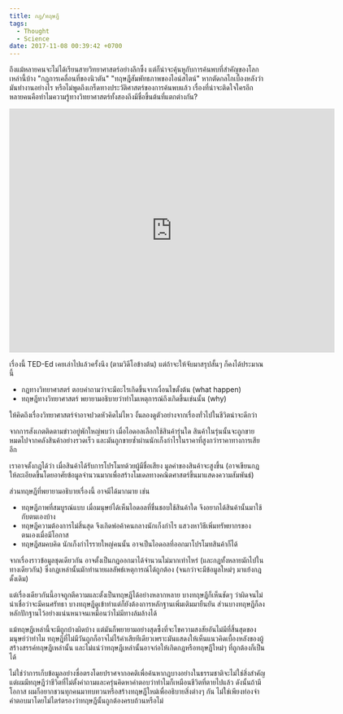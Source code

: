 ```yaml
---
title: กฎ/ทฤษฎี
tags:
  - Thought
  - Science
date: 2017-11-08 00:39:42 +0700
---
```


ถึงแม้หลายคนจะไม่ได้เรียนสายวิทยาศาสตร์อย่างลึกซึ้ง แต่ก็น่าจะคุ้นหูกับการค้นพบที่สำคัญของโลกเหล่านี้บ้าง "กฎการเคลื่อนที่ของนิวตัน" "ทฤษฎีสัมพัทธภาพของไอน์สไตน์" หากตัดกลไกเบื้องหลังว่ามันทำงานอย่างไร หรือไม่พูดถึงเกร็ดทางประวัติศาสตร์ของการค้นพบแล้ว เรื่องที่น่าจะติดใจใครอีกหลายคนคือทำไมความรู้ทางวิทยาศาสตร์ทั้งสองถึงมีชื่อขึ้นต้นที่แตกต่างกัน?

<iframe width="640" height="480" src="https://www.youtube.com/embed/GyN2RhbhiEU" frameborder="0" allowfullscreen></iframe>

เรื่องนี้ TED-Ed เคยเล่าไปแล้วครั้งนึง (ตามวิดีโอข้างต้น) แต่ถ้าจะให้จับมาสรุปสั้นๆ ก็คงได้ประมาณนี้

- กฎทางวิทยาศาสตร์ ตอบคำถามว่าจะมีอะไรเกิดขึ้นจากเงื่อนไขตั้งต้น (what happen)
- ทฤษฎีทางวิทยาศาสตร์ พยายามอธิบายว่าทำไมเหตุการณ์ถึงเกิดขึ้นเช่นนั้น (why)

ให้คิดถึงเรื่องวิทยาศาสตร์จ๋าอาจปวดหัวคิดไม่ไหว งั้นลองดูตัวอย่างจากเรื่องทั่วไปในชีวิตน่าจะดีกว่า

จากการสังเกตติดตามข่าวอยู่พักใหญ่พบว่า เมื่อไอดอลเลือกใช้สินค้ารุ่นใด สินค้าในรุ่นนั้นจะถูกขายหมดไปจากคลังสินค้าอย่างรวดเร็ว และมันถูกขายซ้ำผ่านนักเก็งกำไรในราคาที่สูงกว่าราคาทางการเสียอีก

เราอาจตั้งกฎได้ว่า เมื่อสินค้าได้รับการโปรโมทด้วยผู้มีชื่อเสียง มูลค่าของสินค้าจะสูงขึ้น (อาจเขียนกฎให้ละเอียดขึ้นโดยอาศัยข้อมูลจำนวนมากเพื่อสร้างโมเดลทางคณิตศาสตร์ขึ้นมาแสดงความสัมพันธ์)

ส่วนทฤษฎีที่พยายามอธิบายเรื่องนี้ อาจมีได้มากมาย เช่น

- ทฤษฎีภาพที่สมบูรณ์แบบ เมื่อมนุษย์ได้เห็นไอดอลที่ชื่นชอบใช้สินค้าใด จึงอยากได้สินค้านั้นมาใช้กับตนเองบ้าง
- ทฤษฎีความต้องการไม่สิ้นสุด จึงเกิดพ่อค้าคนกลางนักเก็งกำไร แสวงหาวิธีเพิ่มทรัพยากรของตนเองเมื่อมีโอกาส
- ทฤษฎีสมคบคิด นักเก็งกำไรรายใหญ่คนนั้น อาจเป็นไอดอลที่ออกมาโปรโมทสินค้าก็ได้

จากเรื่องราวข้อมูลชุดเดียวกัน อาจตั้งเป็นกฎออกมาได้จำนวนไม่มากเท่าไหร่ (และกฎทั้งหลายมักไปในทางเดียวกัน) ซึ่งกฎเหล่านั้นมักทำนายผลลัพธ์เหตุการณ์ได้ถูกต้อง (จนกว่าจะมีข้อมูลใหม่ๆ มาแย้งกฎดั้งเดิม)

แต่เรื่องเดียวกันนี้อาจถูกตีความและตั้งเป็นทฤษฎีได้อย่างหลากหลาย บางทฤษฎีก็เห็นชัดๆ ว่าผิดจนไม่น่าเชื่อว่าจะมีคนศรัทธา บางทฤษฎีดูเข้าท่าแต่ก็ยังต้องการหลักฐานเพิ่มเติมมายืนยัน ส่วนบางทฤษฎีก็ลงหลักปักฐานไว้อย่างแน่นหนาจนเหมือนว่าไม่มีทางล้มล้างได้

แม้ทฤษฎีเหล่านี้จะมีถูกบ้างผิดบ้าง แต่มันก็พยายามอย่างสุดซึ้งที่จะไขความสงสัยอันไม่มีที่สิ้นสุดของมนุษย์ว่าทำไม ทฤษฎีที่ไม่มีวันถูกก็อาจไม่ไร้ค่าเสียทีเดียวเพราะมันแสดงให้เห็นแนวคิดเบื้องหลังของผู้สร้างสรรค์ทฤษฎีเหล่านั้น และไม่แน่ว่าทฤษฎีเหล่านั้นอาจก่อให้เกิดกฎหรือทฤษฎีใหม่ๆ ที่ถูกต้องก็เป็นได้

ไม่ใช่ว่าการเก็บข้อมูลอย่างซื่อตรงโดยปราศจากอคติเพื่อค้นหากฎบางอย่างในธรรมชาติจะไม่ใช่สิ่งสำคัญ แต่ผมมีทฤษฎีว่าชีวิตที่ไม่ตั้งคำถามและครุ่นคิดหาคำตอบว่าทำไมก็เหมือนชีวิตที่ตายไปแล้ว ดังนั้นถ้ามีโอกาส ผมก็อยากชวนทุกคนมาทบทวนหรือสร้างทฤษฎีใหม่เพื่ออธิบายสิ่งต่างๆ กัน ไม่ใช่เพียงท่องจำคำตอบมาโดยไม่ไตร่ตรองว่าทฤษฎีนั้นถูกต้องครบถ้วนหรือไม่
